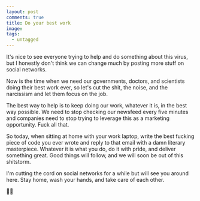 ```yaml
---
layout: post
comments: true
title: Do your best work
image:
tags:
  - untagged
---
```


It's nice to see everyone trying to help and do something about this virus, but I honestly don't think we can change much by posting more stuff on social networks.

Now is the time when we need our governments, doctors, and scientists doing <!--more-->their best work ever, so let's cut the shit, the noise, and the narcissism and let them focus on the job.

The best way to help is to keep doing our work, whatever it is, in the best way possible. We need to stop checking our newsfeed every five minutes and companies need to stop trying to leverage this as a marketing opportunity. Fuck all that.

So today, when sitting at home with your work laptop, write the best fucking piece of code you ever wrote and reply to that email with a damn literary masterpiece. Whatever it is what you do, do it with pride, and deliver something great. Good things will follow, and we will soon be out of this shitstorm.

I'm cutting the cord on social networks for a while but will see you around here. Stay home, wash your hands, and take care of each other.

👊🏽